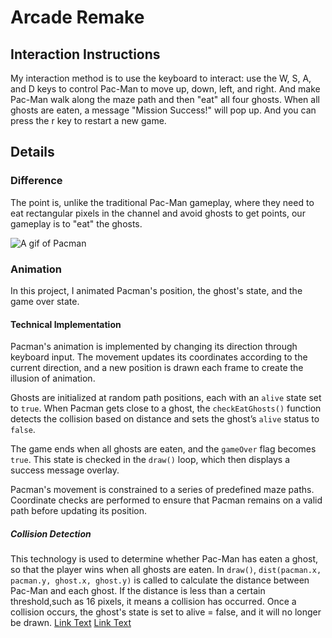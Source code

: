 # Arcade Remake
## Interaction Instructions
My interaction method is to use the keyboard to interact: use the W, S, A, and D keys to control Pac-Man to move up, down, left, and right. And make Pac-Man walk along the maze path and then "eat" all four ghosts. When all ghosts are eaten, a message "Mission Success!" will pop up. And you can press the r key to restart a new game.
## Details
### Difference
The point is, unlike the traditional Pac-Man gameplay, where they need to eat rectangular pixels in the channel and avoid ghosts to get points, our gameplay is to "eat" the ghosts.

![A gif of Pacman](https://media.giphy.com/media/v1.Y2lkPTc5MGI3NjExaG94enNkMGF3cmlucjB1ZzNuZjM4dzVuZDA1cDd3aWJoazBkdnR4eiZlcD12MV9naWZzX3NlYXJjaCZjdD1n/d9QiBcfzg64Io/giphy.gif)
### Animation
In this project, I animated Pacman's position, the ghost's state, and the game over state. 
#### Technical Implementation
Pacman's animation is implemented by changing its direction through keyboard input. The movement updates its coordinates according to the current direction, and a new position is drawn each frame to create the illusion of animation. 

Ghosts are initialized at random path positions, each with an `alive` state set to `true`. When Pacman gets close to a ghost, the `checkEatGhosts()` function detects the collision based on distance and sets the ghost’s `alive` status to `false`. 

The game ends when all ghosts are eaten, and the `gameOver` flag becomes `true`. This state is checked in the `draw()` loop, which then displays a success message overlay.

Pacman's movement is constrained to a series of predefined maze paths. Coordinate checks are performed to ensure that Pacman remains on a valid path before updating its position.
##### Collision Detection
This technology is used to determine whether Pac-Man has eaten a ghost, so that the player wins when all ghosts are eaten. In `draw()`, `dist(pacman.x, pacman.y, ghost.x, ghost.y)` is called to calculate the distance between Pac-Man and each ghost. If the distance is less than a certain threshold,such as 16 pixels, it means a collision has occurred. Once a collision occurs, the ghost's state is set to alive = false, and it will no longer be drawn.
[Link Text](https://www.youtube.com/watch?v=cZ_VHAT_Sq4)
[Link Text](https://codeguppy.com/blog/how-to-implement-collision-detection-between-two-circles-using-p5.js/index.html?utm_source=chatgpt.com)
